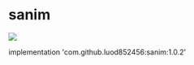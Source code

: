 # sanim
[![](https://jitpack.io/v/luod852456/sanim.svg)](https://jitpack.io/#luod852456/sanim)

implementation 'com.github.luod852456:sanim:1.0.2'

